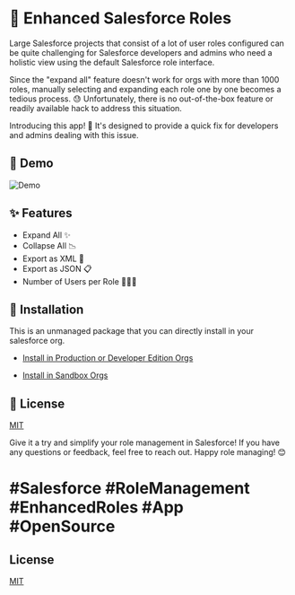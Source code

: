 # 🌟 Enhanced Salesforce Roles

Large Salesforce projects that consist of a lot of user roles configured can be quite challenging for Salesforce developers and admins who need a holistic view using the default Salesforce role interface.

Since the "expand all" feature doesn't work for orgs with more than 1000 roles, manually selecting and expanding each role one by one becomes a tedious process. 😓 Unfortunately, there is no out-of-the-box feature or readily available hack to address this situation.

Introducing this app! 🚀 It's designed to provide a quick fix for developers and admins dealing with this issue. 

## 🎥 Demo

![Demo](https://media.giphy.com/media/jtCVr31QrPHGbPosXt/giphy.gif)

## ✨ Features

- Expand All ✨
- Collapse All 📉
- Export as XML 📂
- Export as JSON 📋
- Number of Users per Role 🧑‍🤝‍🧑

## 🔧 Installation

This is an unmanaged package that you can directly install in your salesforce org.

- [Install in Production or Developer Edition Orgs](https://login.salesforce.com/packaging/installPackage.apexp?p0=04t7F000005dEcZ)

- [Install in Sandbox Orgs](https://test.salesforce.com/packaging/installPackage.apexp?p0=04t7F000005dEcZ)

## 📄 License

[MIT](https://github.com/KushalB/EnhancedSalesforceRoles/blob/master/LICENSE)

Give it a try and simplify your role management in Salesforce! If you have any questions or feedback, feel free to reach out. Happy role managing! 😊

#Salesforce #RoleManagement #EnhancedRoles #App #OpenSource
=======
## License

[MIT](https://github.com/KushalB/EnhancedSalesforceRoles/blob/master/LICENSE)
